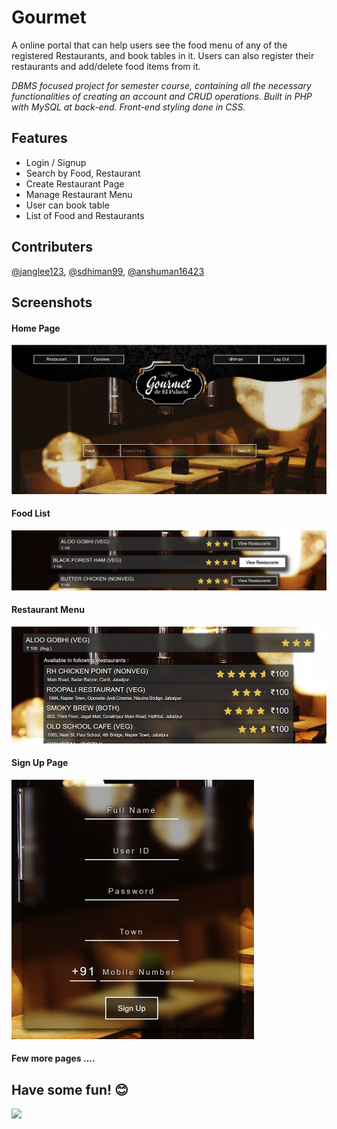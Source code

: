 # Gourmet

A online portal that can help users see the food menu of any of the registered Restaurants, and book tables in it. Users can also register their restaurants and add/delete food items from it.

_DBMS focused project for semester course, containing all the necessary functionalities of creating an account and CRUD operations. Built in PHP with MySQL at back-end. Front-end styling done in CSS._

## Features
- Login / Signup
- Search by Food, Restaurant
- Create Restaurant Page
- Manage Restaurant Menu
- User can book table
- List of Food and Restaurants

## Contributers
 [@janglee123](https://github.com/janglee123), [@sdhiman99](https://github.com/sdhiman99), [@anshuman16423](https://github.com/anshuman16423)

## Screenshots
#### Home Page
![Home Page](/images/screenshots/1.jpeg)

#### Food List
![Food List](/images/screenshots/2.jpg)

#### Restaurant Menu
![Restaurant Menu](/images/screenshots/3.jpg)

#### Sign Up Page
![Sign Up](/images/screenshots/4.jpg)

#### Few more pages ....

<!-- PleaseDontEditThisComment367100423 -->
<!-- Please don't add anything between these two comments -->
## Have some fun! 😊 
<img src="https://pbs.twimg.com/media/Dnmu-QQX4AAXYbS?format=png&name=large">
<!-- PleaseDontEditThisComment807136229 -->
